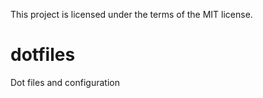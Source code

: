 This project is licensed under the terms of the MIT license.

dotfiles
========

Dot files and configuration
